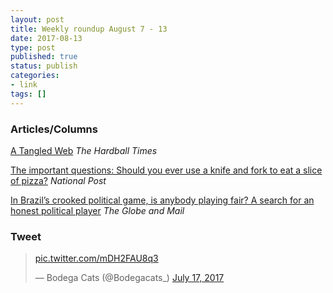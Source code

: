 ```yaml
---
layout: post
title: Weekly roundup August 7 - 13
date: 2017-08-13
type: post
published: true
status: publish
categories:
- link
tags: []
---
```


### Articles/Columns

[A Tangled Web](https://www.hardballtimes.com/a-tangled-web/ "A Tangled Web. By Mary Craig") *The Hardball Times*

[The important questions: Should you ever use a knife and fork to eat a slice of pizza?](https://nationalpost.com/life/food/the-important-questions-should-you-ever-use-a-knife-and-fork-to-eat-a-slice-of-pizza/wcm/b1ee36c6-5de5-4c38-8fc0-2a160c246378 "The important questions: Should you ever use a knife and fork to eat a slice of pizza?. By Josh McConnell") *National Post*

[In Brazil’s crooked political game, is anybody playing fair? A search for an honest political player](https://www.theglobeandmail.com/news/world/brazil-corruption-odyssey/article35045704/ "In Brazil’s crooked political game, is anybody playing fair? A search for an honest political player. By Stephanie Nolen and Elisângela Mendonça") *The Globe and Mail*

### Tweet

<blockquote class="twitter-tweet" data-lang="en"><p lang="und" dir="ltr"><a href="https://t.co/mDH2FAU8q3">pic.twitter.com/mDH2FAU8q3</a></p>&mdash; Bodega Cats (@Bodegacats_) <a href="https://twitter.com/Bodegacats_/status/886948013050011648">July 17, 2017</a></blockquote> <script async src="//platform.twitter.com/widgets.js" charset="utf-8"></script>
